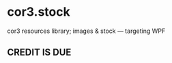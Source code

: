 cor3.stock
==========

cor3 resources library; images &amp; stock — targeting WPF

CREDIT IS DUE
--------
